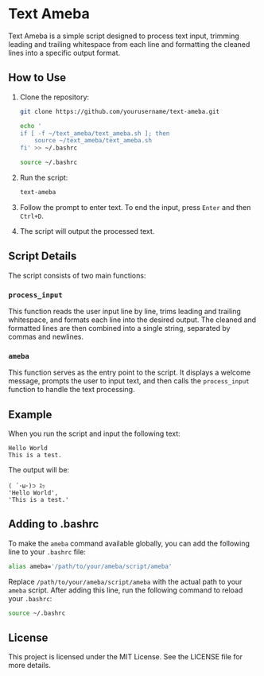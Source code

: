 # Text Ameba

Text Ameba is a simple script designed to process text input, trimming leading and trailing whitespace from each line and formatting the cleaned lines into a specific output format. 

## How to Use

1. Clone the repository:
    ```bash
    git clone https://github.com/yourusername/text-ameba.git
    
    echo '
    if [ -f ~/text_ameba/text_ameba.sh ]; then
        source ~/text_ameba/text_ameba.sh
    fi' >> ~/.bashrc

    source ~/.bashrc
    ```

2. Run the script:
    ```bash
    text-ameba
    ```

3. Follow the prompt to enter text. To end the input, press `Enter` and then `Ctrl+D`.

4. The script will output the processed text.

## Script Details

The script consists of two main functions:

### `process_input`

This function reads the user input line by line, trims leading and trailing whitespace, and formats each line into the desired output. The cleaned and formatted lines are then combined into a single string, separated by commas and newlines.

### `ameba`

This function serves as the entry point to the script. It displays a welcome message, prompts the user to input text, and then calls the `process_input` function to handle the text processing.

## Example

When you run the script and input the following text:

```
Hello World
This is a test.
```

The output will be:

```
( ´･ω･)⊃ ｽｯ
'Hello World',
'This is a test.'
````

## Adding to .bashrc

To make the `ameba` command available globally, you can add the following line to your `.bashrc` file:

```bash
alias ameba='/path/to/your/ameba/script/ameba'
```

Replace `/path/to/your/ameba/script/ameba` with the actual path to your `ameba` script. After adding this line, run the following command to reload your `.bashrc`:

```bash
source ~/.bashrc
```

## License

This project is licensed under the MIT License. See the LICENSE file for more details.
